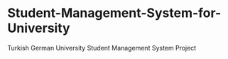 # Student-Management-System-for-University
Turkish German University Student Management System Project
